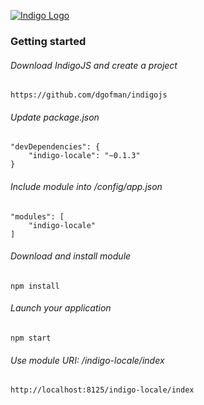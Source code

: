 [![Indigo Logo](http://www.indigojs.com/img/smallogo.png)](http://indigojs.com/)


### Getting started

###### Download IndigoJS and create a project

```
https://github.com/dgofman/indigojs

```

###### Update package.json

```
"devDependencies": {
	"indigo-locale": "~0.1.3"
}

```

###### Include module into /config/app.json

```
"modules": [
	"indigo-locale"
]

```

###### Download and install module

```
npm install

```

###### Launch your application

```
npm start

```

###### Use module URI: /indigo-locale/index

```
http://localhost:8125/indigo-locale/index

```
